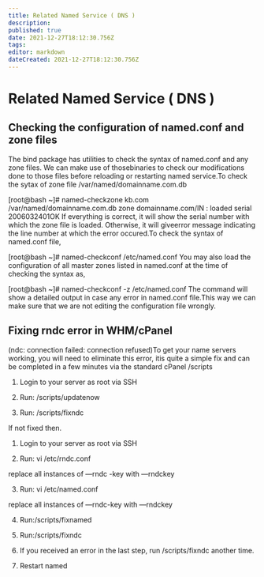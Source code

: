 ```yaml
---
title: Related Named Service ( DNS )
description: 
published: true
date: 2021-12-27T18:12:30.756Z
tags: 
editor: markdown
dateCreated: 2021-12-27T18:12:30.756Z
---
```


# Related Named Service ( DNS )


## Checking the configuration of named.conf and zone files


The bind package has utilities to check the syntax of named.conf and any zone files. We can make use of thosebinaries to check our modifications done to those files before reloading or restarting named service.To check the sytax of zone file /var/named/domainname.com.db


[root@bash ~]# named-checkzone kb.com /var/named/domainname.com.db zone domainname.com/IN : loaded serial 2006032401OK
If everything is correct, it will show the serial number with which the zone file is loaded. Otherwise, it will giveerror message indicating the line number at which the error occured.To check the syntax of named.conf file,


[root@bash ~]# named-checkconf /etc/named.conf
You may also load the configuration of all master zones listed in named.conf at the time of checking the syntax as,


[root@bash ~]# named-checkconf -z /etc/named.conf
The command will show a detailed output in case any error in named.conf file.This way we can make sure that we are not editing the configuration file wrongly.

## Fixing rndc error in WHM/cPanel

(ndc: connection failed: connection refused)To get your name servers working, you will need to eliminate this error, itis quite a simple fix and can be completed in a few minutes via the standard cPanel /scripts

 

1. Login to your server as root via SSH

2. Run: /scripts/updatenow

3. Run: /scripts/fixndc

If not fixed then.

1. Login to your server as root via SSH

2. Run: vi /etc/rndc.conf

replace all instances of ―rndc -key with ―rndckey

3. Run: vi /etc/named.conf

replace all instances of ―rndc-key with ―rndckey

4. Run:/scripts/fixnamed

5. Run:/scripts/fixndc

6. If you received an error in the last step, run /scripts/fixndc another time.

7. Restart named

